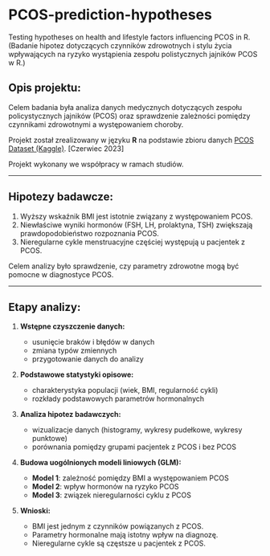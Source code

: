# PCOS-prediction-hypotheses
Testing hypotheses on health and lifestyle factors influencing PCOS in R. (Badanie hipotez dotyczących czynników zdrowotnych i stylu życia wpływających na ryzyko wystąpienia zespołu polistycznych jajników PCOS w R.)

## Opis projektu:
Celem badania była analiza danych medycznych dotyczących zespołu policystycznych jajników (PCOS) oraz sprawdzenie zależności pomiędzy czynnikami zdrowotnymi a występowaniem choroby.  

Projekt został zrealizowany w języku **R** na podstawie zbioru danych [PCOS Dataset (Kaggle)](https://www.kaggle.com/datasets/shreyasvedpathak/pcos-dataset). [Czerwiec 2023]

Projekt wykonany we współpracy w ramach studiów.

---

## Hipotezy badawcze:
1. Wyższy wskaźnik BMI jest istotnie związany z występowaniem PCOS.  
2. Niewłaściwe wyniki hormonów (FSH, LH, prolaktyna, TSH) zwiększają prawdopodobieństwo rozpoznania PCOS.  
3. Nieregularne cykle menstruacyjne częściej występują u pacjentek z PCOS.  

Celem analizy było sprawdzenie, czy parametry zdrowotne mogą być pomocne w diagnostyce PCOS.  

---

## Etapy analizy:
1. **Wstępne czyszczenie danych:**  
   - usunięcie braków i błędów w danych
   - zmiana typów zmiennych 
   - przygotowanie danych do analizy

2. **Podstawowe statystyki opisowe:**  
   - charakterystyka populacji (wiek, BMI, regularność cykli)
   - rozkłady podstawowych parametrów hormonalnych 

3. **Analiza hipotez badawczych:**  
   - wizualizacje danych (histogramy, wykresy pudełkowe, wykresy punktowe) 
   - porównania pomiędzy grupami pacjentek z PCOS i bez PCOS

4. **Budowa uogólnionych modeli liniowych (GLM):**  
   - **Model 1**: zależność pomiędzy BMI a występowaniem PCOS
   - **Model 2**: wpływ hormonów na ryzyko PCOS 
   - **Model 3**: związek nieregularności cyklu z PCOS 

5. **Wnioski:**  
   - BMI jest jednym z czynników powiązanych z PCOS. 
   - Parametry hormonalne mają istotny wpływ na diagnozę. 
   - Nieregularne cykle są częstsze u pacjentek z PCOS.

